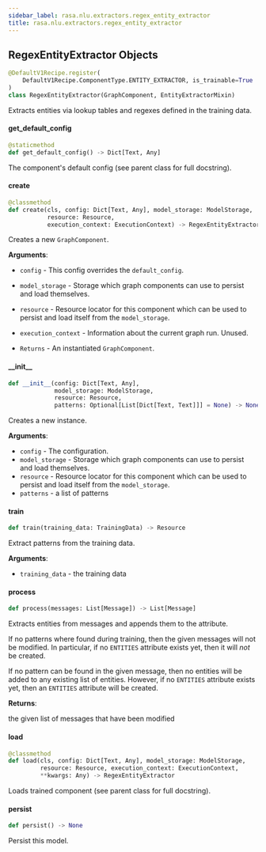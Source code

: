 ```yaml
---
sidebar_label: rasa.nlu.extractors.regex_entity_extractor
title: rasa.nlu.extractors.regex_entity_extractor
---
```

## RegexEntityExtractor Objects

```python
@DefaultV1Recipe.register(
    DefaultV1Recipe.ComponentType.ENTITY_EXTRACTOR, is_trainable=True
)
class RegexEntityExtractor(GraphComponent, EntityExtractorMixin)
```

Extracts entities via lookup tables and regexes defined in the training data.

#### get\_default\_config

```python
@staticmethod
def get_default_config() -> Dict[Text, Any]
```

The component&#x27;s default config (see parent class for full docstring).

#### create

```python
@classmethod
def create(cls, config: Dict[Text, Any], model_storage: ModelStorage,
           resource: Resource,
           execution_context: ExecutionContext) -> RegexEntityExtractor
```

Creates a new `GraphComponent`.

**Arguments**:

- `config` - This config overrides the `default_config`.
- `model_storage` - Storage which graph components can use to persist and load
  themselves.
- `resource` - Resource locator for this component which can be used to persist
  and load itself from the `model_storage`.
- `execution_context` - Information about the current graph run. Unused.
  
- `Returns` - An instantiated `GraphComponent`.

#### \_\_init\_\_

```python
def __init__(config: Dict[Text, Any],
             model_storage: ModelStorage,
             resource: Resource,
             patterns: Optional[List[Dict[Text, Text]]] = None) -> None
```

Creates a new instance.

**Arguments**:

- `config` - The configuration.
- `model_storage` - Storage which graph components can use to persist and load
  themselves.
- `resource` - Resource locator for this component which can be used to persist
  and load itself from the `model_storage`.
- `patterns` - a list of patterns

#### train

```python
def train(training_data: TrainingData) -> Resource
```

Extract patterns from the training data.

**Arguments**:

- `training_data` - the training data

#### process

```python
def process(messages: List[Message]) -> List[Message]
```

Extracts entities from messages and appends them to the attribute.

If no patterns where found during training, then the given messages will not
be modified. In particular, if no `ENTITIES` attribute exists yet, then
it will *not* be created.

If no pattern can be found in the given message, then no entities will be
added to any existing list of entities. However, if no `ENTITIES` attribute
exists yet, then an `ENTITIES` attribute will be created.

**Returns**:

  the given list of messages that have been modified

#### load

```python
@classmethod
def load(cls, config: Dict[Text, Any], model_storage: ModelStorage,
         resource: Resource, execution_context: ExecutionContext,
         **kwargs: Any) -> RegexEntityExtractor
```

Loads trained component (see parent class for full docstring).

#### persist

```python
def persist() -> None
```

Persist this model.


